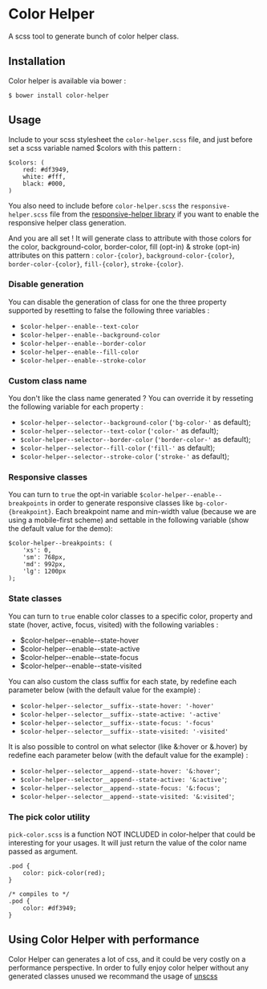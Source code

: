 # Color Helper
A scss tool to generate bunch of color helper class.

## Installation
Color helper is available via bower :
```
$ bower install color-helper
```

## Usage
Include to your scss stylesheet the `color-helper.scss` file, and just before set a scss variable named $colors with this pattern :

```
$colors: (
    red: #df3949,
    white: #fff,
    black: #000,
)
```
You also need to include before `color-helper.scss` the `responsive-helper.scss` file from the [responsive-helper library](https://github.com/LoicGoyet/responsive-helper) if you want to enable the responsive helper class generation.

And you are all set ! It will generate class to attribute with those colors for the color, background-color, border-color, fill (opt-in) & stroke (opt-in) attributes on this pattern : `color-{color}`, `background-color-{color}`, `border-color-{color}`, `fill-{color}`, `stroke-{color}`.

### Disable generation
You can disable the generation of class for one the three property supported by resetting to false the following three variables :
* `$color-helper--enable--text-color`
* `$color-helper--enable--background-color`
* `$color-helper--enable--border-color`
* `$color-helper--enable--fill-color`
* `$color-helper--enable--stroke-color`

### Custom class name
You don't like the class name generated ? You can override it by resseting the following variable for each property :
* `$color-helper--selector--background-color` (`'bg-color-'` as default);
* `$color-helper--selector--text-color` (`'color-'` as default);
* `$color-helper--selector--border-color` (`'border-color-'` as default);
* `$color-helper--selector--fill-color` (`'fill-'` as default);
* `$color-helper--selector--stroke-color` (`'stroke-'` as default);


### Responsive classes
You can turn to `true` the opt-in variable `$color-helper--enable--breakpoints` in order to generate responsive classes like `bg-color-{breakpoint}`. Each breakpoint name and min-width value (because we are using a mobile-first scheme) and settable in the following variable (show the default value for the demo):

```
$color-helper--breakpoints: (
    'xs': 0,
    'sm': 768px,
    'md': 992px,
    'lg': 1200px
);
```

### State classes
You can turn to `true` enable color classes to a specific color, property and state (hover, active, focus, visited) with the following variables :
* $color-helper--enable--state-hover
* $color-helper--enable--state-active
* $color-helper--enable--state-focus
* $color-helper--enable--state-visited

You can also custom the class suffix for each state, by redefine each parameter below (with the default value for the example) :
* `$color-helper--selector__suffix--state-hover: '-hover'`
* `$color-helper--selector__suffix--state-active: '-active'`
* `$color-helper--selector__suffix--state-focus: '-focus'`
* `$color-helper--selector__suffix--state-visited: '-visited'`

It is also possible to control on what selector (like &:hover or &.hover) by redefine each parameter below (with the default value for the example) :
* `$color-helper--selector__append--state-hover: '&:hover'`;
* `$color-helper--selector__append--state-active: '&:active'`;
* `$color-helper--selector__append--state-focus: '&:focus'`;
* `$color-helper--selector__append--state-visited: '&:visited'`;

### The pick color utility
`pick-color.scss` is a function NOT INCLUDED in color-helper that could be interesting for your usages. It will just return the value of the color name passed as argument.

```
.pod {
    color: pick-color(red);
}

/* compiles to */
.pod {
    color: #df3949;
}
```

## Using Color Helper with performance
Color Helper can generates a lot of css, and it could be very costly on a performance perspective. In order to fully enjoy color helper without any generated classes unused we recommand the usage of [unscss](https://github.com/giakki/uncss)
